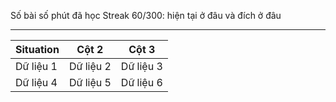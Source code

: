Số bài số phút đã học 
Streak 
60/300: hiện tại ở đâu và đích ở đâu 

---

| Situation | Cột 2     | Cột 3     |
| --------- | --------- | --------- |
| Dữ liệu 1 | Dữ liệu 2 | Dữ liệu 3 |
| Dữ liệu 4 | Dữ liệu 5 | Dữ liệu 6 |


